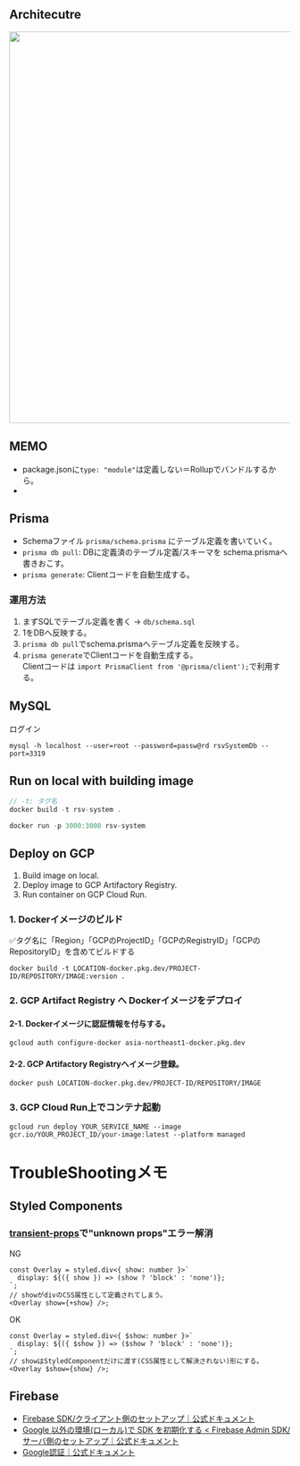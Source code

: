 ## Architecutre

<img src="https://github.com/daisuketakakuwa/rsv-system/assets/66095465/9149f715-c239-4f71-b098-f9ed3ba3761a" width="700px" />

## MEMO

- package.jsonに`type: "module"`は定義しない＝Rollupでバンドルするから。
-

## Prisma

- Schemaファイル `prisma/schema.prisma` にテーブル定義を書いていく。
- `prisma db pull`: DBに定義済のテーブル定義/スキーマを schema.prismaへ書きおこす。
- `prisma generate`: Clientコードを自動生成する。

### 運用方法

1. まずSQLでテーブル定義を書く -> `db/schema.sql`
2. 1をDBへ反映する。
3. `prisma db pull`でschema.prismaへテーブル定義を反映する。
4. `prisma generate`でClientコードを自動生成する。<br>Clientコードは `import PrismaClient from '@prisma/client');`で利用する。

## MySQL

ログイン

```
mysql -h localhost --user=root --password=passw@rd rsvSystemDb --port=3319
```

## Run on local with building image

```js
// -t: タグ名
docker build -t rsv-system .
```

```js
docker run -p 3000:3000 rsv-system
```

## Deploy on GCP

1. Build image on local.
2. Deploy image to GCP Artifactory Registry.
3. Run container on GCP Cloud Run.

### 1. Dockerイメージのビルド

✅タグ名に「Region」「GCPのProjectID」「GCPのRegistryID」「GCPのRepositoryID」を含めてビルドする

```
docker build -t LOCATION-docker.pkg.dev/PROJECT-ID/REPOSITORY/IMAGE:version .
```

### 2. GCP Artifact Registry へ Dockerイメージをデプロイ

#### 2-1. Dockerイメージに認証情報を付与する。

```
gcloud auth configure-docker asia-northeast1-docker.pkg.dev
```

#### 2-2. GCP Artifactory Registryへイメージ登録。

```
docker push LOCATION-docker.pkg.dev/PROJECT-ID/REPOSITORY/IMAGE
```

### 3. GCP Cloud Run上でコンテナ起動

```
gcloud run deploy YOUR_SERVICE_NAME --image gcr.io/YOUR_PROJECT_ID/your-image:latest --platform managed
```

# TroubleShootingメモ

## Styled Components

### [transient-props](https://styled-components.com/docs/api#transient-props)で"unknown props"エラー解消

NG

```tsx
const Overlay = styled.div<{ show: number }>`
  display: ${({ show }) => (show ? 'block' : 'none')};
`;
// showがdivのCSS属性として定義されてしまう。
<Overlay show={+show} />;
```

OK

```tsx
const Overlay = styled.div<{ $show: number }>`
  display: ${({ $show }) => ($show ? 'block' : 'none')};
`;
// showはStyledComponentだけに渡す(CSS属性として解決されない)形にする。
<Overlay $show={show} />;
```

## Firebase

- [Firebase SDK/クライアント側のセットアップ｜公式ドキュメント](https://firebase.google.com/docs/auth/web/start?hl=ja)
- [Google 以外の環境(ローカル)で SDK を初期化する < Firebase Admin SDK/サーバ側のセットアップ｜公式ドキュメント](https://firebase.google.com/docs/admin/setup?hl=ja)
- [Google認証｜公式ドキュメント](https://firebase.google.com/docs/auth/web/google-signin?hl=ja)
